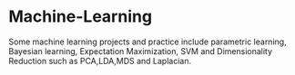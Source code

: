# Machine-Learning
Some machine learning projects and practice include parametric learning, Bayesian learning, Expectation Maximization, SVM and Dimensionality Reduction such as PCA,LDA,MDS and Laplacian. 

